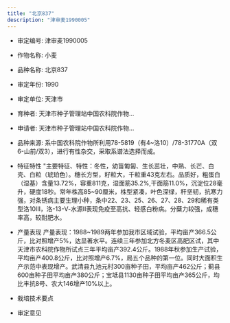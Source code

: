 ```yaml
---
title: "北京837"
description: "津审麦1990005"
---
```

* 审定编号:  津审麦1990005

*  作物名称:  小麦

*  品种名称:  北京837

*  审定年份:  1990

*  审定单位:  天津市

* 育种者:  天津市种子管理站中国农科院作物...

*  申请者:  天津市种子管理站中国农科院作物...

*  品种来源:  系中国农科院作物所利用78-5819（有4~洛10）/78-31770A（双6-山前/双3），进行有性杂交，采取系谱法选择而成。

*  特征特性
"主要特征、特性：冬性，幼苗匍匐、生长茁壮，中熟、长芒、白壳、白粒（琥珀色）。穗长方型，籽粒大，千粒重43克左右。品质好，粗蛋白（湿基）含量13.72%，容重811克，湿面筋35.2%,干面筋11.0%，沉淀位28毫升，硬度18秒。常年株高85~90厘米，株型紧凑，叶色深绿，秆坚韧，抗寒力强，对条锈病主要生理小种，条中22、23、25、26、27、28、29和稀有类型洛10Ⅲ，洛-13-Ⅴ-水源Ⅱ表现免疫至高抗、轻感白粉病。分蘖力较强，成穗率高，较耐肥水。

*  产量表现
产量表现：1988~1989两年参加我市区域试验，平均亩产366.5公斤，比对照增产5%，达显著水平。连续三年参加北方冬麦区高肥区试，其中天津市农科院作物所试点三年平均亩产392.4公斤。1988年秋参加生产试验，平均亩产400.8公斤，比对照增产6.7%，局五个品种的第一位。同时大面积生产示范中表现增产。武清县九池元村300亩种子田，平均亩产462公斤；蓟县600亩种子田平均亩产380公斤；宝坻县1130亩种子田平均亩产365公斤，均比丰抗8号、农大146增产10%以上。

*  栽培技术要点


*  审定意见


